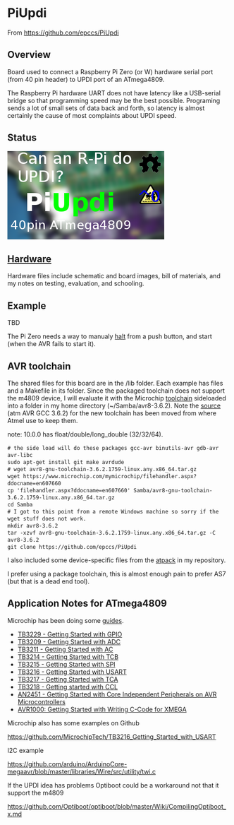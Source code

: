 # PiUpdi

From <https://github.com/epccs/PiUpdi>

## Overview

Board used to connect a Raspberry Pi Zero (or W) hardware serial port (from 40 pin header) to UPDI port of an ATmega4809. 

The Raspberry Pi hardware UART does not have latency like a USB-serial bridge so that programming speed may be the best possible. Programing sends a lot of small sets of data back and forth, so latency is almost certainly the cause of most complaints about UPDI speed.


## Status

![Status](./Hardware/status_icon.png "Status")


## [Hardware](./Hardware)

Hardware files include schematic and board images, bill of materials, and my notes on testing, evaluation, and schooling.


## Example

TBD


The Pi Zero needs a way to manualy [halt] from a push button, and start (when the AVR fails to start it).

[halt]: ./Shutdown


## AVR toolchain

The shared files for this board are in the /lib folder. Each example has files and a Makefile in its folder. Since the packaged toolchain does not support the m4809 device, I will evaluate it with the Microchip [toolchain] sideloaded into a folder in my home directory (~/Samba/avr8-3.6.2). Note the [source] (atm AVR GCC 3.6.2) for the new toolchain has been moved from where Atmel use to keep them.

[toolchain]: https://www.microchip.com/mplab/avr-support/avr-and-arm-toolchains-c-compilers
[source]: https://www.microchip.com/mplab/avr-support/avr-and-sam-downloads-archive
[Georg-Johann_Lay_10.0.0.pre]: https://www.avrfreaks.net/forum/avr-gcc-64-bit-double

note: 10.0.0 has float/double/long_double (32/32/64).

```
# the side load will do these packages gcc-avr binutils-avr gdb-avr avr-libc 
sudo apt-get install git make avrdude
# wget avr8-gnu-toolchain-3.6.2.1759-linux.any.x86_64.tar.gz
wget https://www.microchip.com/mymicrochip/filehandler.aspx?ddocname=en607660
cp 'filehandler.aspx?ddocname=en607660' Samba/avr8-gnu-toolchain-3.6.2.1759-linux.any.x86_64.tar.gz
cd Samba
# I got to this point from a remote Windows machine so sorry if the wget stuff does not work.
mkdir avr8-3.6.2
tar -xzvf avr8-gnu-toolchain-3.6.2.1759-linux.any.x86_64.tar.gz -C avr8-3.6.2
git clone https://github.com/epccs/PiUpdi
```

I also included some device-specific files from the [atpack] in my repository.

[atpack]: http://packs.download.atmel.com/

I prefer using a package toolchain, this is almost enough pain to prefer AS7 (but that is a dead end tool).


## Application Notes for ATmega4809

Microchip has been doing some [guides].

[guides]: https://www.avrfreaks.net/forum/getting-started-attiny-1-0-series-application-notes

* [TB3229 - Getting Started with GPIO](http://ww1.microchip.com/downloads/en/Appnotes/90003229A.pdf)
* [TB3209 - Getting Started with ADC](http://ww1.microchip.com/downloads/en/AppNotes/TB3209-Getting-Started-with-ADC-90003209A.pdf)
* [TB3211 - Getting Started with AC](http://ww1.microchip.com/downloads/en/AppNotes/TB3211-Getting-Started-with-AC-90003211A.pdf)
* [TB3214 - Getting Started with TCB](http://ww1.microchip.com/downloads/en/AppNotes/TB3214-Getting-Started-with-TCB-90003214A.pdf)
* [TB3215 - Getting Started with SPI](http://ww1.microchip.com/downloads/en/AppNotes/TB3215-Getting-Started-with-SPI-90003215A.pdf)
* [TB3216 - Getting Started with USART](http://ww1.microchip.com/downloads/en/AppNotes/TB3216-Getting-Started-with-USART-90003216A.pdf)
* [TB3217 - Getting Started with TCA](http://ww1.microchip.com/downloads/en/AppNotes/TB3217-Getting-Started-with-TCA-90003217A.pdf)
* [TB3218 - Getting started with CCL](http://ww1.microchip.com/downloads/en/AppNotes/TB3218-Getting-Started-with-CCL-90003218A.pdf)
* [AN2451 - Getting Started with Core Independent Peripherals on AVR Microcontrollers](http://ww1.microchip.com/downloads/en/AppNotes/Getting-Started-with-Peripherals-on-AVR-MCU-00002451C.pdf)
* [AVR1000: Getting Started with Writing C-Code for XMEGA](http://ww1.microchip.com/downloads/en/AppNotes/doc8075.pdf)

Microchip also has some examples on Github

https://github.com/MicrochipTech/TB3216_Getting_Started_with_USART

I2C example

https://github.com/arduino/ArduinoCore-megaavr/blob/master/libraries/Wire/src/utility/twi.c

If the UPDI idea has problems Optiboot could be a workaround not that it support the m4809

https://github.com/Optiboot/optiboot/blob/master/Wiki/CompilingOptiboot_x.md